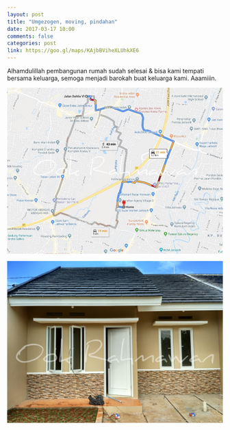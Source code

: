 ```yaml
---
layout: post
title: "Umgezogen, moving, pindahan"
date: 2017-03-17 10:00
comments: false
categories: post
link: https://goo.gl/maps/KAjbBViheXLUhkXE6
---
```


Alhamdulillah pembangunan rumah sudah selesai & bisa kami tempati bersama keluarga, semoga menjadi barokah buat keluarga kami. Aaamiiin.

![Peta](/img/greentown3.0.jpg)

![Rumah](/img/greentown3.1.jpg)
